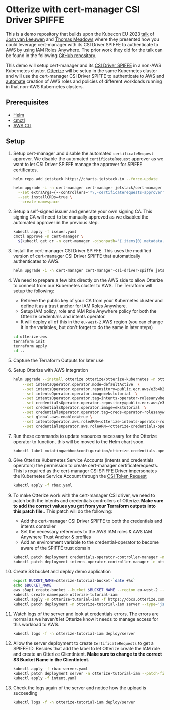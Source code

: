 # Otterize with cert-manager CSI Driver SPIFFE

This is a demo repository that builds upon the Kubecon EU 2023 [talk](https://kccnceu2023.sched.com/event/1HyVN/cert-manager-can-do-spiffe-solving-multi-cloud-workload-identity-using-a-de-facto-standard-tool-thomas-meadows-jetstack-joshua-van-leeuwen-diagrid) of [Josh van Leeuwen](https://github.com/JoshVanL) and [Thomas Meadows](https://github.com/ChaosInTheCRD) where they presented how you could leverage cert-manager with its CSI Driver SPIFFE to authenticate to AWS by using IAM Roles Anywhere. The prior work they did for the talk can be found in the following [GitHub repository](https://github.com/JoshVanL/kubecon-2023-spiffe).

This demo will setup cert-manager and its [CSI Driver SPIFFE](https://cert-manager.io/docs/usage/csi-driver-spiffe/) in a non-AWS Kubernetes cluster. [Otterize](https://docs.otterize.com/overview/installation) will be setup in the same Kubernetes cluster and will use the cert-manager CSI Driver SPIFFE to authenticate to AWS and [automate](https://docs.otterize.com/features/aws-iam/tutorials/aws-iam-eks) creation of AWS roles and policies of different workloads running in that non-AWS Kubernetes clysters.

## Prerequisites

* [Helm](https://helm.sh/docs/intro/install/)
* [cmctl](https://cert-manager.io/docs/reference/cmctl/)
* [AWS CLI](https://docs.aws.amazon.com/cli/latest/userguide/getting-started-install.html)

## Setup

1. Setup cert-manager and disable the automated `certificateRequest` approver. We disable the automated `certificateRequest` approver as we want to let CSI Driver SPIFFE manage the approver for SPIFFE certificates.

    ```bash
    helm repo add jetstack https://charts.jetstack.io --force-update

    helm upgrade -i -n cert-manager cert-manager jetstack/cert-manager \
      --set extraArgs={--controllers='*\,-certificaterequests-approver'} \
      --set installCRDs=true \
      --create-namespace
    ```

1. Setup a self-signed issuer and generate your own signing CA. This signing CA will need to be manually approved as we disabled the automated approver in the previous step.

    ```bash
    kubectl apply -f issuer.yaml
    cmctl approve -n cert-manager \
      $(kubectl get cr -n cert-manager -ojsonpath='{.items[0].metadata.name}')
    ```

1. Install the cert-manager CSI Driver SPIFFE. This uses the modified version of cert-manager CSI Driver SPIFFE that automatically authenticates to AWS.

    ```bash
    helm upgrade -i -n cert-manager cert-manager-csi-driver-spiffe jetstack/cert-manager-csi-driver-spiffe -f values.yaml --wait
    ```

1. We need to prepare a few bits directly on the AWS side to allow Otterize to connect from our Kubernetes cluster to AWS. The Terraform will setup the following:

    * Retrieve the public key of your CA from your Kubernetes cluster and define it as a trust anchor for IAM Roles Anywhere.
    * Setup IAM policy, role and IAM Role Anywhere policy for both the Otterize credentials and intents operator.
    * It will deploy all of this in the `eu-west-2` AWS region (you can change it in the variables, but don't forget to do the same in later steps)

    ```bash
    cd otterize-aws
    terraform init
    terraform apply
    cd ..
    ```

1. Capture the Terraform Outputs for later use

1. Setup Otterize with AWS Integration

    ```bash
    helm upgrade --install otterize otterize/otterize-kubernetes -n otterize-system --create-namespace \
        --set intentsOperator.operator.mode=defaultActive  \
        --set intentsOperator.operator.repository=public.ecr.aws/e3b4k2v5 \
        --set intentsOperator.operator.image=ekstutorial  \
        --set intentsOperator.operator.tag=intents-operator-rolesanywhere \
        --set credentialsOperator.operator.repository=public.ecr.aws/e3b4k2v5 \
        --set credentialsOperator.operator.image=ekstutorial  \
        --set credentialsOperator.operator.tag=creds-operator-rolesanywhere \
        --set global.aws.enabled=true \
        --set intentsOperator.aws.roleARN=<otterize-intents-operator-role-arn from Terraform output> \
        --set credentialsOperator.aws.roleARN=<otterize-credentials-operator-role-arn from Terraform output>
    ```

1. Run these commands to update resources necessary for the Otterize operator to function, this will be moved to the Helm chart soon.

    ```bash
    kubectl label mutatingwebhookconfiguration/otterize-credentials-operator-mutating-webhook-configuration app.kubernetes.io/component=credentials-operator app.kubernetes.io/part-of=otterize
    ```

1. Give Otterize Kubernetes Service Accounts (intents and credentials operators) the permission to create cert-manager certificaterequests. This is required as the cert-manager CSI SPIFFE Driver impersonates the Kubernetes Service Account through the [CSI Token Request](https://kubernetes-csi.github.io/docs/token-requests.html)

    ```bash
    kubectl apply -f rbac.yaml
    ```

1. To make Otterize work with the cert-manager CSI driver, we need to patch both the intents and credentials controllers of Otterize. **Make sure to add the correct values you got from your Terraform outputs into this patch file.**. This patch will do the following:

    * Add the cert-manager CSI Driver SPIFFE to both the credentials and intents controller
    * Set the necessary references to the AWS IAM roles & AWS IAM Anywhere Trust Anchor & profiles
    * Add an environment variable to the credential-operator to become aware of the SPIFFE trust domain

    ```bash
    kubectl patch deployment credentials-operator-controller-manager -n otterize-system --patch-file credentials-operator-patch.yaml
    kubectl patch deployment intents-operator-controller-manager -n otterize-system --patch-file intents-operator-patch.yaml
    ```

1. Create S3 bucket and deploy demo application

    ```bash
    export BUCKET_NAME=otterize-tutorial-bucket-`date +%s`
    echo $BUCKET_NAME
    aws s3api create-bucket --bucket $BUCKET_NAME --region eu-west-2 --create-bucket-configuration LocationConstraint=eu-west-2
    kubectl create namespace otterize-tutorial-iam
    kubectl apply -n otterize-tutorial-iam -f https://docs.otterize.com/code-examples/aws-iam-eks/client-and-server.yaml
    kubectl patch deployment -n otterize-tutorial-iam server --type='json' -p="[{\"op\": \"replace\", \"path\": \"/spec/template/spec/containers/0/env\", \"value\": [{\"name\": \"BUCKET_NAME\", \"value\": \"$BUCKET_NAME\"}]}]"
    ```

1. Watch logs of the server and look at credentials errors. The errors are normal as we haven't let Otterize know it needs to manage access for this workload to AWS.

    ```bash
    kubectl logs -f -n otterize-tutorial-iam deploy/server
    ```

1. Allow the server deployment to create `CertificateRequests` to get a SPIFFE ID. Besides that add the label to let Otterize create the IAM role and create an Otterize ClientIntent. **Make sure to change to the correct S3 Bucket Name in the ClientIntent.**

    ```bash
    kubectl apply -f rbac-server.yaml
    kubectl patch deployment server -n otterize-tutorial-iam --patch-file server-patch.yaml
    kubectl apply -f intent.yaml
    ```

1. Check the logs again of the server and notice how the upload is succeeding

    ```bash
    kubectl logs -f -n otterize-tutorial-iam deploy/server
    ```
